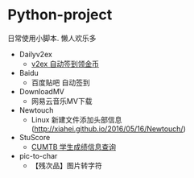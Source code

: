 # Python-project

日常使用小脚本.
懒人欢乐多

- Dailyv2ex
    - [v2ex 自动签到领金币](http://xiahei.github.io/2016/05/15/login-v2ex/)
- Baidu
    - 百度贴吧 自动签到
- DownloadMV
    - 网易云音乐MV下载
- Newtouch
    - Linux 新建文件添加头部信息(http://xiahei.github.io/2016/05/16/Newtouch/)
- StuScore
    - [CUMTB 学生成绩信息查询](http://xiahei.github.io/2016/02/22/CUMTB/)
- pic-to-char
    - 【残次品】图片转字符
